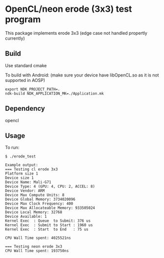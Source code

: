 OpenCL/neon erode (3x3) test program
=============================================================================

This package implements erode 3x3 (edge case not handled propertly currently)

Build
-----
Use standard cmake

To build with Android: (make sure your device have libOpenCL.so as it is not supported in AOSP)

    export NDK_PROJECT_PATH=.
    ndk-build NDK_APPLICATION_MK=./Application.mk

Dependency
----------
opencl

Usage
-----
To run:

    $ ./erode_test

    Example output:
    === Testing cl erode 3x3
    Platform size 1
    Device size 1
    Device Name: Mali-G71
    Device Type: 4 (GPU: 4, CPU: 2, ACCEL: 8)
    Device Vendor: ARM
    Device Max Compute Units: 8
    Device Global Memory: 3734020096
    Device Max Clock Frequency: 400
    Device Max Allocateable Memory: 933505024
    Device Local Memory: 32768
    Device Available: 1
    Kernel Exec  : Queue  to Submit: 376 us
    Kernel Exec  : Submit to Start : 1960 us
    Kernel Exec  : Start  to End   : 75 us
    
    CPU Wall Time spent: 4025521ns
    
    === Testing neon erode 3x3
    CPU Wall Time spent: 193750ns
